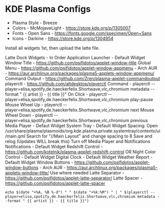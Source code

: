 # KDE Plasma Configs

- Plasma Style - Breeze
- Colors - McMojaveLight - https://store.kde.org/p/1305007
- Fonts - Open Sans - https://fonts.google.com/specimen/Open+Sans
- Icons - Darkine - https://store.kde.org/p/1304954

Install all widgets 1st, then upload the latte file.

Latte Dock Widgets - In Order
Application Launcher - Default Widget
Window Title - https://github.com/psifidotos/applet-window-title
Global Menu - https://github.com/psifidotos/applet-window-appmenu - Arch AUR - https://aur.archlinux.org/packages/plasma5-applets-window-appmenu/
Command Output - https://github.com/Zren/plasma-applet-commandoutput 
    playerctl - https://github.com/altdesktop/playerctl
    Command - playerctl --player=elisa,spotify,de.haeckerfelix.Shortwave,vlc,chromium metadata --format " {{ artist }} - {{ title }}"
    On Click - playerctl --player=elisa,spotify,de.haeckerfelix.Shortwave,vlc,chromium play-pause
    Mouse Wheel Up - playerctl --player=elisa,spotify,de.haeckerfelix.Shortwave,vlc,chromium next
    Mouse Wheel Down - playerctl --player=elisa,spotify,de.haeckerfelix.Shortwave,vlc,chromium previous
Media Player - Defaut Widget
System Tray - Default Widget
    Spacing: Open /usr/share/plasma/plasmoids/org.kde.plasma.private.systemtray/contents/ui/main.qml
             Search for "//Main Layout" and change spacing to 8
             Save and relog (Updates WILL break this)
    Turn off Media Player and Notifications
Notifications - Default Widget
Redshift Control - https://github.com/kotelnik/plasma-applet-redshift-control OR Night Color Control - Default Widget
Digital Clock - Default Widget
Weather Report - Default Widget
Window Buttons - https://github.com/psifidotos/applet-window-buttons - Arch AUR - https://aur.archlinux.org/packages/plasma5-applets-window-title/
Use where needed
    Latte Separator - https://github.com/psifidotos/applet-latte-separator/
    Latte Spacer - https://github.com/psifidotos/applet-latte-spacer
    
    echo $(date "+%A, %B %-d") " " $(date "+%k:%M") " | " $(playerctl --player=elisa,spotify,de.haeckerfelix.Shortwave,vlc,chromium metadata --format " {{ artist }} - {{ title }}")

